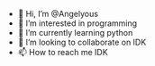 - 👋 Hi, I’m @Angelyous
- 👀 I’m interested in programming
- 🌱 I’m currently learning python
- 💞️ I’m looking to collaborate on IDK
- 📫 How to reach me IDK

<!---
Angelyous/Angelyous is a ✨ special ✨ repository because its `README.md` (this file) appears on your GitHub profile.
You can click the Preview link to take a look at your changes.
--->
